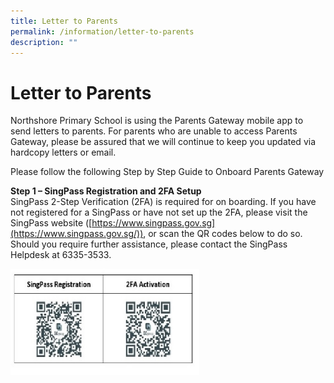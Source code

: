 ```yaml
---
title: Letter to Parents
permalink: /information/letter-to-parents
description: ""
---
```

# **Letter to Parents**

Northshore Primary School is using the Parents Gateway mobile app to send letters to parents. For parents who are unable to access Parents Gateway, please be assured that we will continue to keep you updated via hardcopy letters or email.  
  
Please follow the following Step by Step Guide to Onboard Parents Gateway  
  
**Step 1 – SingPass Registration and 2FA Setup**  
SingPass 2-Step Verification (2FA) is required for on boarding. If you have not registered for a SingPass or have not set up the 2FA, please visit the SingPass website ([https://www.singpass.gov.sg](https://www.singpass.gov.sg/)), or scan the QR codes below to do so. Should you require further assistance, please contact the SingPass Helpdesk at 6335-3533.

<img src="/images/Parent%20letter%20-%20barcode1-1.jpg" 
     style="width:60%">